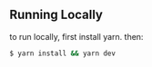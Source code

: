 ## Running Locally

to run locally, first install yarn. then:

```bash
$ yarn install && yarn dev
```

